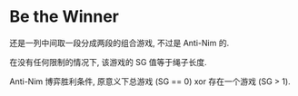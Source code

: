 # Be the Winner

还是一列中间取一段分成两段的组合游戏, 不过是 Anti-Nim 的.

在没有任何限制的情况下, 该游戏的 SG 值等于绳子长度.

Anti-Nim 博弈胜利条件, 原意义下总游戏 (SG == 0) xor 存在一个游戏 (SG > 1).
